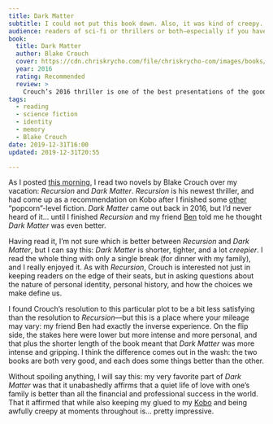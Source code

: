 ```yaml
---
title: Dark Matter
subtitle: I could not put this book down. Also, it was kind of creepy.
audience: readers of sci-fi or thrillers or both—especially if you have an interest in identity, memory, and the ways they intersect.
book:
  title: Dark Matter
  author: Blake Crouch
  cover: https://cdn.chriskrycho.com/file/chriskrycho-com/images/books/dark-matter.jpg
  year: 2016
  rating: Recommended
  review: >
    Crouch’s 2016 thriller is one of the best presentations of the goodness of the quiet beauty of a loving family over professional and financial success I’ve seen in quite some time. While also being gripping and creepy—quite a hat trick.
tags:
  - reading
  - science fiction
  - identity
  - memory
  - Blake Crouch
date: 2019-12-31T16:00
updated: 2019-12-31T20:55

---
```


As I posted [this morning][recursion], I read two novels by Blake Crouch over my vacation: <cite>Recursion</cite> and <cite>Dark Matter</cite>. <cite>Recursion</cite> is his newest thriller, and had come up as a recommendation on Kobo after I finished some [other][themis] “popcorn”-level fiction. <cite>Dark Matter</cite> came out back in 2016, but I’d never heard of it… until I finished <cite>Recursion</cite> and my friend [Ben] told me he thought <cite>Dark Matter</cite> was even better.

Having read it, I’m not sure which is better between <cite>Recursion</cite> and <cite>Dark Matter</cite>, but I can say this: <cite>Dark Matter</cite> is shorter, tighter, and a lot *creepier*. I read the whole thing with only a single break (for dinner with my family), and I really enjoyed it. As with <cite>Recursion</cite>, Crouch is interested not just in keeping readers on the edge of their seats, but in asking questions about the nature of personal identity, personal history, and how the choices we make define us.

I found Crouch’s resolution to this particular plot to be a bit less satisfying than the resolution to <cite>Recursion</cite>—but this is a place where your mileage may vary: my friend Ben had exactly the inverse experience. On the flip side, the stakes here were lower but more intense and more personal, and that plus the shorter length of the book meant that <cite>Dark Matter</cite> was more intense and gripping. I think the difference comes out in the wash: the two books are both very good, and each does some things better than the other.

Without spoiling anything, I will say this: my very favorite part of <cite>Dark Matter</cite> was that it unabashedly affirms that a quiet life of love with one’s family is better than all the financial and professional success in the world. That it affirmed that while also keeping my glued to my [Kobo] and being awfully creepy at moments throughout is… pretty impressive.

[recursion]: https://v5.chriskrycho.com/library/recursion/
[themis]: https://v4.chriskrycho.com/2019/review-the-themis-files.html
[Ben]: https://benmakuh.com
[Kobo]: https://us.kobobooks.com/products/kobo-aura-one-limited-edition